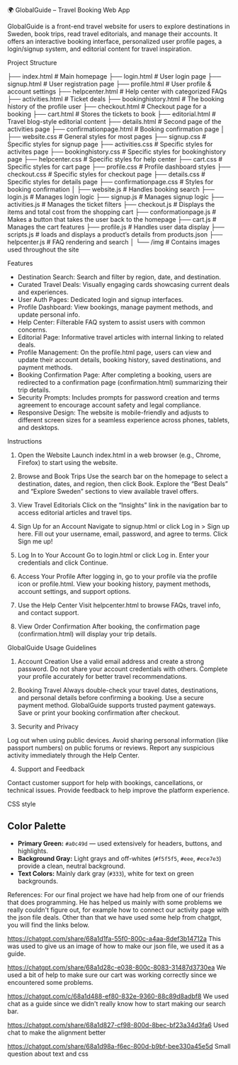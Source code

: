 🌍 GlobalGuide – Travel Booking Web App

GlobalGuide is a front-end travel website for users to explore destinations in Sweden, book trips, read travel editorials, and manage their accounts. It offers an interactive booking interface, personalized user profile pages, a login/signup system, and editorial content for travel inspiration.

Project Structure

├── index.html # Main homepage
├── login.html # User login page
├── signup.html # User registration page
├── profile.html # User profile & account settings
├── helpcenter.html # Help center with categorized FAQs
├── activities.html # Ticket deals
├── bookinghistory.html # The booking history of the profile user
├── checkout.html # Checkout page for a booking
├── cart.html # Stores the tickets to book
├── editorial.html # Travel blog-style editorial content
├── details.html # Second page of the activities page
├── confirmationpage.html # Booking confirmation page
│
├── website.css # General styles for most pages
├── signup.css # Specific styles for signup page
├── activities.css # Specific styles for activites page
├── bookinghistory.css # Specific styles for bookinghistory page
├── helpcenter.css # Specific styles for help center
├── cart.css # Specific styles for cart page
├── profile.css # Profile dashboard styles
├── checkout.css # Specific styles for checkout page
├── details.css # Specific styles for details page
├── confirmationpage.css # Styles for booking confirmation
│
├── website.js # Handles booking search
├── login.js # Manages login logic
├── signup.js # Manages signup logic
├── activities.js # Manages the ticket filters
├── checkout.js # Displays the items and total cost from the shopping cart
├── conformationpage.js # Makes a button that takes the user back to the homepage
├── cart.js # Manages the cart features
├── profile.js # Handles user data display
├── scripts.js # loads and displays a product’s details from products.json
├── helpcenter.js # FAQ rendering and search
│
└── /img # Contains images used throughout the site

Features

- Destination Search: Search and filter by region, date, and destination.
- Curated Travel Deals: Visually engaging cards showcasing current deals and experiences.
- User Auth Pages: Dedicated login and signup interfaces.
- Profile Dashboard: View bookings, manage payment methods, and update personal info.
- Help Center: Filterable FAQ system to assist users with common concerns.
- Editorial Page: Informative travel articles with internal linking to related deals.
- Profile Management: On the profile.html page, users can view and update their account details, booking history, saved destinations, and payment methods.
- Booking Confirmation Page: After completing a booking, users are redirected to a confirmation page (confirmation.html) summarizing their trip details.
- Security Prompts: Includes prompts for password creation and terms agreement to encourage account safety and legal compliance.
- Responsive Design: The website is mobile-friendly and adjusts to different screen sizes for a seamless experience across phones, tablets, and desktops.

Instructions

1. Open the Website
   Launch index.html in a web browser (e.g., Chrome, Firefox) to start using the website.

2. Browse and Book Trips
   Use the search bar on the homepage to select a destination, dates, and region, then click Book.
   Explore the “Best Deals” and “Explore Sweden” sections to view available travel offers.

3. View Travel Editorials
   Click on the “Insights” link in the navigation bar to access editorial articles and travel tips.

4. Sign Up for an Account
   Navigate to signup.html or click Log in > Sign up here.
   Fill out your username, email, password, and agree to terms.
   Click Sign me up!

5. Log In to Your Account
   Go to login.html or click Log in.
   Enter your credentials and click Continue.

6. Access Your Profile
   After logging in, go to your profile via the profile icon or profile.html.
   View your booking history, payment methods, account settings, and support options.

7. Use the Help Center
   Visit helpcenter.html to browse FAQs, travel info, and contact support.

8. View Order Confirmation
   After booking, the confirmation page (confirmation.html) will display your trip details.

GlobalGuide Usage Guidelines

1. Account Creation
   Use a valid email address and create a strong password.
   Do not share your account credentials with others.
   Complete your profile accurately for better travel recommendations.

2. Booking Travel
   Always double-check your travel dates, destinations, and personal details before confirming a booking.
   Use a secure payment method. GlobalGuide supports trusted payment gateways.
   Save or print your booking confirmation after checkout.

3. Security and Privacy

Log out when using public devices.
Avoid sharing personal information (like passport numbers) on public forums or reviews.
Report any suspicious activity immediately through the Help Center.

4. Support and Feedback

Contact customer support for help with bookings, cancellations, or technical issues.
Provide feedback to help improve the platform experience.

CSS style

## Color Palette

- **Primary Green:** `#a0c49d` — used extensively for headers, buttons, and highlights.
- **Background Gray:** Light grays and off-whites (`#f5f5f5`, `#eee`, `#ece7e3`) provide a clean, neutral background.
- **Text Colors:** Mainly dark gray (`#333`), white for text on green backgrounds.

References:
For our final project we have had help from one of our friends that does programming. He has helped us mainly with some problems we really couldn't figure out, for example how to connect our activity page with the json file deals.
Other than that we have used some help from chatgpt, you will find the links below.

https://chatgpt.com/share/68a1d1fa-55f0-800c-a4aa-8def3b14712a
This was used to give us an image of how to make our json file, we used it as a guide.

https://chatgpt.com/share/68a1d28c-e038-800c-8083-31487d3730ea
We used a bit of help to make sure our cart was working correctly since we encountered some problems.

https://chatgpt.com/c/68a1d488-ef80-832e-9360-88c89d8adbf8
We used chat as a guide since we didn't really know how to start making our search bar.

https://chatgpt.com/share/68a1d827-cf98-800d-8bec-bf23a34d3fa6
Used chat to make the alignment better

https://chatgpt.com/share/68a1d98a-f6ec-800d-b9bf-bee330a45e5d
Small question about text and css
